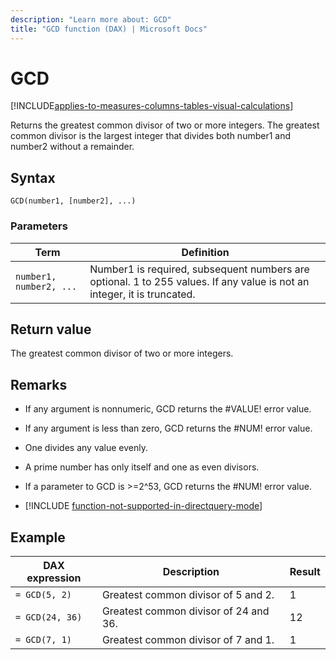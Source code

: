 ```yaml
---
description: "Learn more about: GCD"
title: "GCD function (DAX) | Microsoft Docs"
---
```

# GCD

[!INCLUDE[applies-to-measures-columns-tables-visual-calculations](includes/applies-to-measures-columns-tables-visual-calculations.md)]

Returns the greatest common divisor of two or more integers. The greatest common divisor is the largest integer that divides both number1 and number2 without a remainder.  
  
## Syntax  
  
```dax
GCD(number1, [number2], ...)  
```
  
### Parameters  
  
|Term|Definition|  
|--------|--------------|  
|`number1, number2, ...`|Number1 is required, subsequent numbers are optional. 1 to 255 values. If any value is not an integer, it is truncated.|  
  
## Return value

The greatest common divisor of two or more integers.  
  
## Remarks

- If any argument is nonnumeric, GCD returns the #VALUE! error value.  
  
- If any argument is less than zero, GCD returns the #NUM! error value.  
  
- One divides any value evenly.  
  
- A prime number has only itself and one as even divisors.  
  
- If a parameter to GCD is &gt;=2^53, GCD returns the #NUM! error value.  

- [!INCLUDE [function-not-supported-in-directquery-mode](includes/function-not-supported-in-directquery-mode.md)]

## Example  
  
|DAX expression|Description|Result|
|-----------|---------------|----------|  
|`= GCD(5, 2)`|Greatest common divisor of 5 and 2.|1|  
|`= GCD(24, 36)`|Greatest common divisor of 24 and 36.|12|  
|`= GCD(7, 1)`|Greatest common divisor of 7 and 1.|1|  
